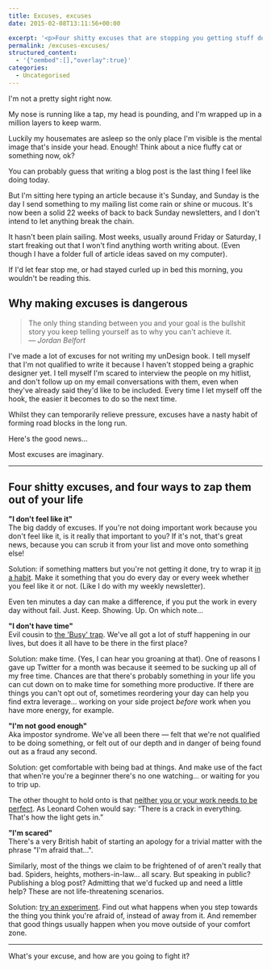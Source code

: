 ```yaml
---
title: Excuses, excuses
date: 2015-02-08T13:11:56+00:00

excerpt: '<p>Four shitty excuses that are stopping you getting stuff done, and how to zap them from your life&nbsp;</p>'layout: post
permalink: /excuses-excuses/
structured_content:
  - '{"oembed":[],"overlay":true}'
categories:
  - Uncategorised
---
```

<p>I'm not a pretty sight right now.</p>

<p>My nose is running like a tap, my head is pounding, and I'm wrapped up in a million layers to keep warm.</p>

<p>Luckily my housemates are asleep so the only place I'm visible is the mental image that's inside your head. Enough! Think about a nice fluffy cat or something now, ok?</p>

<p>You can probably guess that writing a blog post is the last thing I feel like doing today. </p>

<p>But I'm sitting here typing an article because it's Sunday, and Sunday is the day I send something to my mailing list come rain or shine or mucous. It's now been a solid 22 weeks of back to back Sunday newsletters, and I don't intend to let anything break the chain. </p>

<p>It hasn't been plain sailing. Most weeks, usually around Friday or Saturday, I start freaking out that I won't find anything worth writing about. (Even though I have a folder full of article ideas saved on my computer).</p>

<p>If I'd let fear stop me, or had stayed curled up in bed this morning, you wouldn't be reading this.  </p>

<h2 id="whymakingexcusesisdangerous">Why making excuses is dangerous</h2>

<blockquote>
  <p>The only thing standing between you and your goal is the bullshit story you keep telling yourself as to why you can't achieve it. <br>
  <em>― Jordan Belfort</em></p>
</blockquote>

<p>I've made a lot of excuses for not writing my unDesign book. I tell myself that I'm not qualified to write it because I haven't stopped being a graphic designer yet. I tell myself I'm scared to interview the people on my hitlist, and don't follow up on my email conversations with them, even when they've already said they'd like to be included. Every time I let myself off the hook, the easier it becomes to do so the next time.</p>

<p>Whilst they can temporarily relieve pressure, excuses have a nasty habit of forming road blocks in the long run.</p>

<p>Here's the good news...</p>

<p>Most excuses are imaginary. </p>

<hr>

<h2 id="fourshittyexcusesandfourwaystozapthemoutofyourlife">Four shitty excuses, and four ways to zap them out of your life</h2>

<p><strong>"I don't feel like it"</strong> <br>
The big daddy of excuses. If you're not doing important work because you don't feel like it, is it really that important to you? If it's not, that's great news, because you can scrub it from your list and move onto something else!</p>

<p>Solution: if something matters but you're not getting it done, try to wrap it <a href="http://greig.cc/journal/2013/11/creativity-is-a-habit-not-a-feeling">in a habit</a>. Make it something that you do every day or every week whether you feel like it or not. (Like I do with my weekly newsletter).</p>

<p>Even ten minutes a day can make a difference, if you put the work in every day without fail. Just. Keep. Showing. Up. On which note...</p>

<p><strong>"I don't have time"</strong> <br>
Evil cousin to <a href="http://opinionator.blogs.nytimes.com/2012/06/30/the-busy-trap/">the 'Busy' trap</a>. We've all got a lot of stuff happening in our lives, but does it all have to be there in the first place?</p>

<p>Solution: make time. (Yes, I can hear you groaning at that). One of reasons I gave up Twitter for a month was because it seemed to be sucking up all of my free time. Chances are that there's probably something in your life you can cut down on to make time for something more productive. If there are things you can't opt out of, sometimes reordering your day can help you find extra leverage... working on your side project <em>before</em> work when you have more energy, for example.</p>

<p><strong>"I'm not good enough"</strong> <br>
Aka impostor syndrome. We've all been there — felt that we're not qualified to be doing something, or felt out of our depth and in danger of being found out as a fraud any second.</p>

<p>Solution: get comfortable with being bad at things. And make use of the fact that when're you're a beginner there's no one watching... or waiting for you to trip up. </p>

<p>The other thought to hold onto is that <a href="http://greig.cc/journal/2014/9/creative-perfectionism-mvp">neither you or your work needs to be perfect</a>. As Leonard Cohen would say: “There is a crack in everything. That's how the light gets in.”</p>

<p><strong>"I'm scared"</strong> <br>
There's a very British habit of starting an apology for a trivial matter with the phrase "I'm afraid that...".</p>

<p>Similarly, most of the things we claim to be frightened of of aren't really that bad. Spiders, heights, mothers-in-law... all scary. But speaking in public? Publishing a blog post? Admitting that we'd fucked up and need a little help? These are not life-threatening scenarios.</p>

<p>Solution: <a href="http://greig.cc/journal/2014/11/the-art-of-the-uncomfortable">try an experiment</a>. Find out what happens when you step towards the thing you think you're afraid of, instead of away from it. And remember that good things usually happen when you move outside of your comfort zone.</p>

<hr>

<p>What's your excuse, and how are you going to fight it?</p>